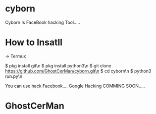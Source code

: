 # cyborn
Cyborn Is FaceBook hacking Tool.....

# How to Insatll

-> Termux

$ pkg install git\n
$ pkg install python3\n
$ git clone https://github.com/GhostCerMan/cyborn.git\n
$ cd cyborn\n
$ python3 run.py\n

You can use hack Facebook.... Google Hacking COMMING SOON.....

# GhostCerMan
